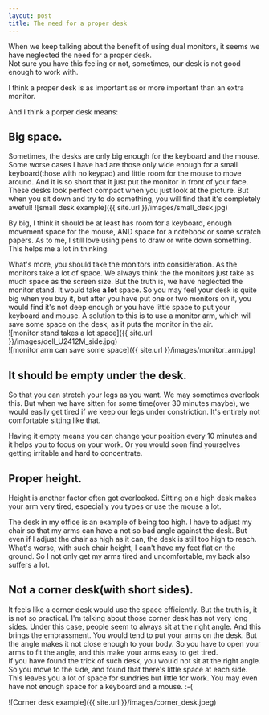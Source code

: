 ```yaml
---
layout: post
title: The need for a proper desk
---
```


When we keep talking about the benefit of using dual monitors, it seems we have neglected the need for a proper desk.  
Not sure you have this feeling or not, sometimes, our desk is not good enough to work with.

I think a proper desk is as important as or more important than an extra monitor.

And I think a porper desk means:

## Big space. 
  Sometimes, the desks are only big enough for the keyboard and the mouse.   
  Some worse cases I have had are those only wide enough for a small keyboard(those with no keypad) and little room for the mouse to move around. And it is so short that it just put the monitor in front of your face. These desks look perfect compact when you just look at the picture. But when you sit down and try to do something, you will find that it's completely aweful! ![small desk example]({{ site.url }}/images/small_desk.jpg)  
  
  By big, I think it should be at least has room for a keyboard, enough movement space for the mouse, AND space for a notebook or some scratch papers. As to me, I still love using pens to draw or write down something. This helps me a lot in thinking.  
  
  What's more, you should take the monitors into consideration. As the monitors take a lot of space. We always think the the monitors just take as much space as the screen size. But the truth is, we have neglected the monitor stand. It would take **a lot** space. So you may feel your desk is quite big when you buy it, but after you have put one or two monitors on it, you would find it's not deep enough or you have little space to put your keyboard and mouse. A solution to this is to use a monitor arm, which will save some space on the desk, as it puts the monitor in the air.     
  ![monitor stand takes a lot space]({{ site.url }}/images/dell_U2412M_side.jpg)   
  ![monitor arm can save some space]({{ site.url }}/images/monitor_arm.jpg)
  
## It should be empty under the desk.
  So that you can stretch your legs as you want. We may sometimes overlook this. But when we have sitten for some time(over 30 minutes maybe), we would easily get tired if we keep our legs under constriction. It's entirely not comfortable sitting like that.  
  
  Having it empty means you can change your position every 10 minutes and it helps you to focus on your work. Or you would soon find yourselves getting irritable and hard to concentrate.
  
  
## Proper height.
Height is another factor often got overlooked. Sitting on a high desk makes your arm very tired, especially you types or use the mouse a lot.  

The desk in my office is an example of being too high. I have to adjust my chair so that my arms can have a not so bad angle against the desk. But even if I adjust the chair as high as it can, the desk is still too high to reach. What's worse, with such chair height, I can't have my feet flat on the ground. So I not only get my arms tired and uncomfortable, my back also suffers a lot.

## Not a corner desk(with short sides).
It feels like a corner desk would use the space efficiently. But the truth is, it is not so practical.
I'm talking about those corner desk has not very long sides. Under this case, people seem to always sit at the right angle. And this brings the embrassment.  You would tend to put your arms on the desk. But the angle makes it not close enough to your body. So you have to open your arms to fit the angle, and this make your arms easy to get tired.  
If you have found the trick of such desk, you would not sit at the right angle. So you move to the side, and found that there's little space at each side. This leaves you a lot of space for sundries but little for work. You may even have not enough space for a keyboard and a mouse. :-(

![Corner desk example]({{ site.url }}/images/corner_desk.jpeg)
